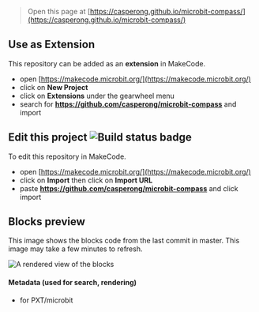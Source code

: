 
> Open this page at [https://casperong.github.io/microbit-compass/](https://casperong.github.io/microbit-compass/)

## Use as Extension

This repository can be added as an **extension** in MakeCode.

* open [https://makecode.microbit.org/](https://makecode.microbit.org/)
* click on **New Project**
* click on **Extensions** under the gearwheel menu
* search for **https://github.com/casperong/microbit-compass** and import

## Edit this project ![Build status badge](https://github.com/casperong/microbit-compass/workflows/MakeCode/badge.svg)

To edit this repository in MakeCode.

* open [https://makecode.microbit.org/](https://makecode.microbit.org/)
* click on **Import** then click on **Import URL**
* paste **https://github.com/casperong/microbit-compass** and click import

## Blocks preview

This image shows the blocks code from the last commit in master.
This image may take a few minutes to refresh.

![A rendered view of the blocks](https://github.com/casperong/microbit-compass/raw/master/.github/makecode/blocks.png)

#### Metadata (used for search, rendering)

* for PXT/microbit
<script src="https://makecode.com/gh-pages-embed.js"></script><script>makeCodeRender("{{ site.makecode.home_url }}", "{{ site.github.owner_name }}/{{ site.github.repository_name }}");</script>
